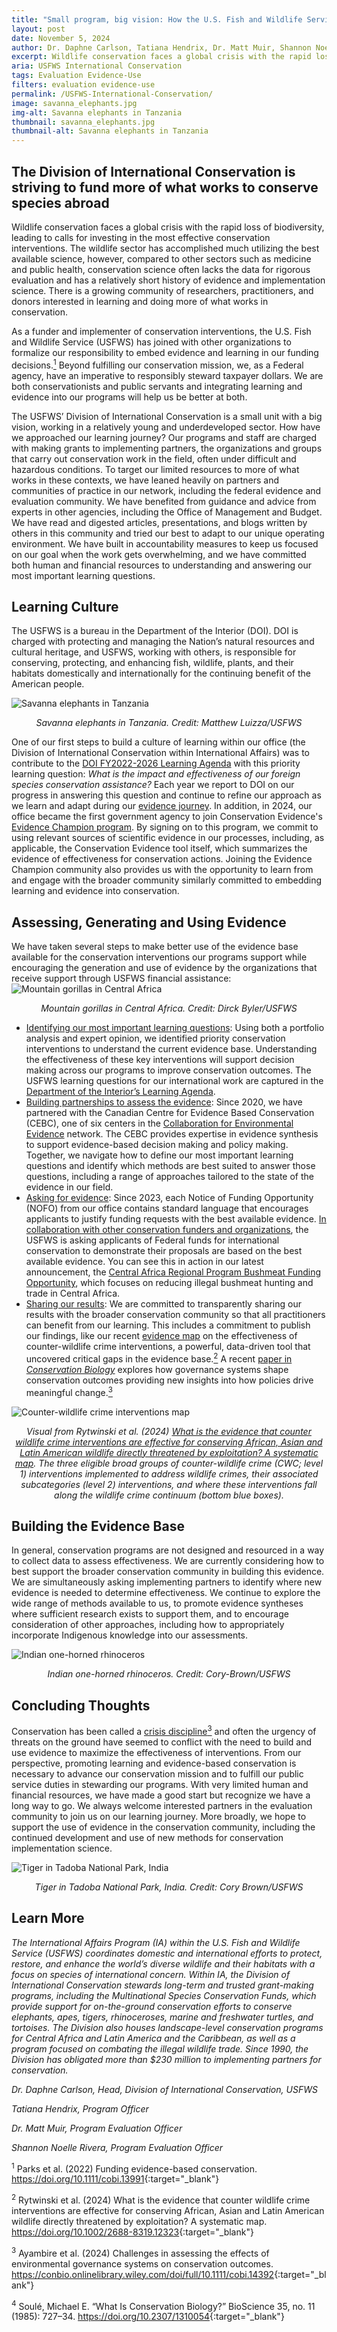 ```yaml
---
title: "Small program, big vision: How the U.S. Fish and Wildlife Service is using and building evidence to move beyond crisis management in international wildlife conservation"
layout: post
date: November 5, 2024
author: Dr. Daphne Carlson, Tatiana Hendrix, Dr. Matt Muir, Shannon Noelle Rivera, USFWS
excerpt: Wildlife conservation faces a global crisis with the rapid loss of biodiversity, leading to calls for investing in the most effective conservation interventions. The wildlife sector has accomplished much utilizing the best available science, however...
aria: USFWS International Conservation 
tags: Evaluation Evidence-Use
filters: evaluation evidence-use
permalink: /USFWS-International-Conservation/
image: savanna_elephants.jpg
img-alt: Savanna elephants in Tanzania
thumbnail: savanna_elephants.jpg
thumbnail-alt: Savanna elephants in Tanzania
---
```


<h2>The Division of International Conservation is striving to fund more of what works to conserve species abroad</h2>

Wildlife conservation faces a global crisis with the rapid loss of biodiversity, leading to calls for investing in the most effective conservation interventions. The wildlife sector has accomplished much utilizing the best available science, however, compared to other sectors such as medicine and public health, conservation science often lacks the data for rigorous evaluation and has a relatively short history of evidence and implementation science. There is a growing community of researchers, practitioners, and donors interested in learning and doing more of what works in conservation.

As a funder and implementer of conservation interventions, the U.S. Fish and Wildlife Service (USFWS) has joined with other organizations to formalize our responsibility to embed evidence and learning in our funding decisions.<a href="#ftn1" class="text-no-underline" aria-label="footnote 1"><sup>1</sup></a> Beyond fulfilling our conservation mission, we, as a Federal agency, have an imperative to responsibly steward taxpayer dollars. We are both conservationists and public servants and integrating learning and evidence into our programs will help us be better at both.

The USFWS’ Division of International Conservation is a small unit with a big vision, working in a relatively young and underdeveloped sector. How have we approached our learning journey? Our programs and staff are charged with making grants to implementing partners, the organizations and groups that carry out conservation work in the field, often under difficult and hazardous conditions. To target our limited resources to more of what works in these contexts, we have leaned heavily on partners and communities of practice in our network, including the federal evidence and evaluation community. We have benefited from guidance and advice from experts in other agencies, including the Office of Management and Budget. We have read and digested articles, presentations, and blogs written by others in this community and tried our best to adapt to our unique operating environment. We have built in accountability measures to keep us focused on our goal when the work gets overwhelming, and we have committed both human and financial resources to understanding and answering our most important learning questions.

<h2>Learning Culture</h2>

The USFWS is a bureau in the Department of the Interior (DOI). DOI is charged with protecting and managing the Nation’s natural resources and cultural heritage, and USFWS, working with others, is responsible for conserving, protecting, and enhancing fish, wildlife, plants, and their habitats domestically and internationally for the continuing benefit of the American people. 

<img src="{{site.baseurl}}/assets/images/blog/savanna_elephants.jpg" class="margin-left-auto margin-right-auto display-block" alt="Savanna elephants in Tanzania"/> 
<div align="center"><p><em>Savanna elephants in Tanzania. Credit: Matthew Luizza/USFWS</em></p></div>

One of our first steps to build a culture of learning within our office (the Division of International Conservation within International Affairs) was to contribute to the [DOI FY2022-2026 Learning Agenda](https://www.doi.gov/sites/doi.gov/files/doi-fy-2022-2026-learning-agenda.pdf) with this priority learning question: _What is the impact and effectiveness of our foreign species conservation assistance?_ Each year we report to DOI on our progress in answering this question and continue to refine our approach as we learn and adapt during our [evidence journey](https://www.fws.gov/story/doing-more-what-works). In addition, in 2024, our office became the first government agency to join Conservation Evidence's [Evidence Champion program](https://www.fws.gov/story/2024-06/usfws-division-international-conservation-receives-prestigious-recognition). By signing on to this program, we commit to using relevant sources of scientific evidence in our processes, including, as applicable, the Conservation Evidence tool itself, which summarizes the evidence of effectiveness for conservation actions. Joining the Evidence Champion community also provides us with the opportunity to learn from and engage with the broader community similarly committed to embedding learning and evidence into conservation.

<h2>Assessing, Generating and Using Evidence</h2>
We have taken several steps to make better use of the evidence base available for the conservation interventions our programs support while encouraging the generation and use of evidence by the organizations that receive support through USFWS financial assistance:

<img src="{{site.baseurl}}/assets/images/blog/mountain_gorillas.jpg" class="margin-left-auto margin-right-auto display-block" alt="Mountain gorillas in Central Africa"/> 
<div align="center"><p><em>Mountain gorillas in Central Africa. Credit: Dirck Byler/USFWS</em></p></div>

- <u>Identifying our most important learning questions</u>: Using both a portfolio analysis and expert opinion, we identified priority conservation interventions to understand the current evidence base. Understanding the effectiveness of these key interventions will support decision making across our programs to improve conservation outcomes. The USFWS learning questions for our international work are captured in the [Department of the Interior’s Learning Agenda](https://www.doi.gov/sites/default/files/documents/2024-03/fy-2023-annual-update-interior-fy-2022-2026-learning-agenda.pdf).
- <u>Building partnerships to assess the evidence</u>: Since 2020, we have partnered with the Canadian Centre for Evidence Based Conservation (CEBC), one of six centers in the [Collaboration for Environmental Evidence](https://environmentalevidence.org/) network. The CEBC provides expertise in evidence synthesis to support evidence-based decision making and policy making. Together, we navigate how to define our most important learning questions and identify which methods are best suited to answer those questions, including a range of approaches tailored to the state of the evidence in our field.
- <u>Asking for evidence</u>: Since 2023, each Notice of Funding Opportunity (NOFO) from our office contains standard language that encourages applicants to justify funding requests with the best available evidence. [In collaboration with other conservation funders and organizations](https://conbio.onlinelibrary.wiley.com/doi/full/10.1111/cobi.13991), the USFWS is asking applicants of Federal funds for international conservation to demonstrate their proposals are based on the best available evidence. You can see this in action in our latest announcement, the [Central Africa Regional Program Bushmeat Funding Opportunity](https://www.fws.gov/service/central-africa-regional-program-bushmeat-funding-opportunity), which focuses on reducing illegal bushmeat hunting and trade in Central Africa.
- <u>Sharing our results</u>: We are committed to transparently sharing our results with the broader conservation community so that all practitioners can benefit from our learning. This includes a commitment to publish our findings, like our recent [evidence map](https://besjournals.onlinelibrary.wiley.com/doi/10.1002/2688-8319.12323) on the effectiveness of counter-wildlife crime interventions, a powerful, data-driven tool that uncovered critical gaps in the evidence base.<a href="#ftn2" class="text-no-underline" aria-label="footnote 2"><sup>2</sup></a> A recent [paper in _Conservation Biology_](https://conbio.onlinelibrary.wiley.com/doi/full/10.1111/cobi.14392) explores how governance systems shape conservation outcomes providing new insights into how policies drive meaningful change.<a href="#ftn3" class="text-no-underline" aria-label="footnote 3"><sup>3</sup></a>

<img src="{{site.baseurl}}/assets/images/blog/rytwinski.png" class="margin-left-auto margin-right-auto display-block" alt="Counter-wildlife crime interventions map"/> 
<div align="center"><p><em>Visual from Rytwinski et al. (2024) <a href="https://doi.org/10.1002/2688-8319.12323" class="text-no-underline">What is the evidence that counter wildlife crime interventions are effective for conserving African, Asian and Latin American wildlife directly threatened by exploitation? A systematic map</a>. The three eligible broad groups of counter-wildlife crime (CWC; level 1) interventions implemented to address wildlife crimes, their associated subcategories (level 2) interventions, and where these interventions fall along the wildlife crime continuum (bottom blue boxes).</em></p></div>

<h2>Building the Evidence Base</h2>

In general, conservation programs are not designed and resourced in a way to collect data to assess effectiveness. We are currently considering how to best support the broader conservation community in building this evidence. We are simultaneously asking implementing partners to identify where new evidence is needed to determine effectiveness. We continue to explore the wide range of methods available to us, to promote evidence syntheses where sufficient research exists to support them, and to encourage consideration of other approaches, including how to appropriately incorporate Indigenous knowledge into our assessments.

<img src="{{site.baseurl}}/assets/images/blog/indian_rhinos.jpg" class="margin-left-auto margin-right-auto display-block" alt="Indian one-horned rhinoceros"/> 
<div align="center"><p><em>Indian one-horned rhinoceros. Credit: Cory-Brown/USFWS</em></p></div>

<h2>Concluding Thoughts</h2>

Conservation has been called a [crisis discipline](https://academic.oup.com/bioscience/article-abstract/35/11/727/409520?redirectedFrom=fulltext&login=false)<a href="#ftn4" class="text-no-underline" aria-label="footnote 4"><sup>3</sup></a> and often the urgency of threats on the ground have seemed to conflict with the need to build and use evidence to maximize the effectiveness of interventions. From our perspective, promoting learning and evidence-based conservation is necessary to advance our conservation mission and to fulfill our public service duties in stewarding our programs. With very limited human and financial resources, we have made a good start but recognize we have a long way to go. We always welcome interested partners in the evaluation community to join us on our learning journey. More broadly, we hope to support the use of evidence in the conservation community, including the continued development and use of new methods for conservation implementation science.

<img src="{{site.baseurl}}/assets/images/blog/indian_tiger.jpg" class="margin-left-auto margin-right-auto display-block" alt="Tiger in Tadoba National Park, India"/> 
<div align="center"><p><em>Tiger in Tadoba National Park, India. Credit: Cory Brown/USFWS</em></p></div>

<h2>Learn More</h2>

_The International Affairs Program (IA) within the U.S. Fish and Wildlife Service (USFWS) coordinates domestic and international efforts to protect, restore, and enhance the world’s diverse wildlife and their habitats with a focus on species of international concern. Within IA, the Division of International Conservation stewards long-term and trusted grant-making programs, including the Multinational Species Conservation Funds, which provide support for on-the-ground conservation efforts to conserve elephants, apes, tigers, rhinoceroses, marine and freshwater turtles, and tortoises. The Division also houses landscape-level conservation programs for Central Africa and Latin America and the Caribbean, as well as a program focused on combating the illegal wildlife trade. Since 1990, the Division has obligated more than $230 million to implementing partners for conservation._

_Dr. Daphne Carlson, Head, Division of International Conservation, USFWS_

_Tatiana Hendrix, Program Officer_

_Dr. Matt Muir, Program Evaluation Officer_

_Shannon Noelle Rivera, Program Evaluation Officer_

<sup id="ftn1">1</sup> Parks et al. (2022) Funding evidence-based conservation. <https://doi.org/10.1111/cobi.13991>{:target="_blank"}

<sup id="ftn2">2</sup> Rytwinski et al. (2024) What is the evidence that counter wildlife crime interventions are effective for conserving African, Asian and Latin American wildlife directly threatened by exploitation? A systematic map. <https://doi.org/10.1002/2688-8319.12323>{:target="_blank"}

<sup id="ftn3">3</sup> Ayambire et al. (2024) Challenges in assessing the effects of environmental governance systems on conservation outcomes. <https://conbio.onlinelibrary.wiley.com/doi/full/10.1111/cobi.14392>{:target="_blank"}

<sup id="ftn4">4</sup> Soulé, Michael E. “What Is Conservation Biology?” BioScience 35, no. 11 (1985): 727–34. <https://doi.org/10.2307/1310054>{:target="_blank"}